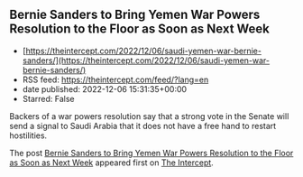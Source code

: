 ## Bernie Sanders to Bring Yemen War Powers Resolution to the Floor as Soon as Next Week
 - [https://theintercept.com/2022/12/06/saudi-yemen-war-bernie-sanders/](https://theintercept.com/2022/12/06/saudi-yemen-war-bernie-sanders/)
 - RSS feed: https://theintercept.com/feed/?lang=en
 - date published: 2022-12-06 15:31:35+00:00
 - Starred: False

<p>Backers of a war powers resolution say that a strong vote in the Senate will send a signal to Saudi Arabia that it does not have a free hand to restart hostilities.</p>
<p>The post <a href="https://theintercept.com/2022/12/06/saudi-yemen-war-bernie-sanders/" rel="nofollow">Bernie Sanders to Bring Yemen War Powers Resolution to the Floor as Soon as Next Week</a> appeared first on <a href="https://theintercept.com" rel="nofollow">The Intercept</a>.</p>
